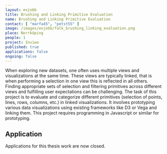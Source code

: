 ```yaml
---
layout: exjobb
title: Brushing and Linking Primitive Evaluation
name: Brushing and Linking Primitive Evaluation
contact: [ "marfa45", "petst55" ]
image: /images/exjobb/falk_brushing_linking_evaluation.png
place: Norrköping
people: 1
project: Inviwo
published: true
applications: false
ongoing: false
---
```


When exploring new datasets, one often uses multiple views and visualizations at the same time. These views are typically linked, that is when performing a selection in one view this is reflected in all others. Finding appropriate sets of selection and filtering primitives across different views and fulfilling user expectations can be challenging. 
The task of this project is to evaluate and categorize different primitives (selection of points, lines, rows, columns, etc.) in linked visualizations. It involves prototyping various data visualizations using existing frameworks like D3 or Vega and linking them. This project requires programming in Javascript or similar for prototyping.

## Application
Applications for this thesis work are now closed.